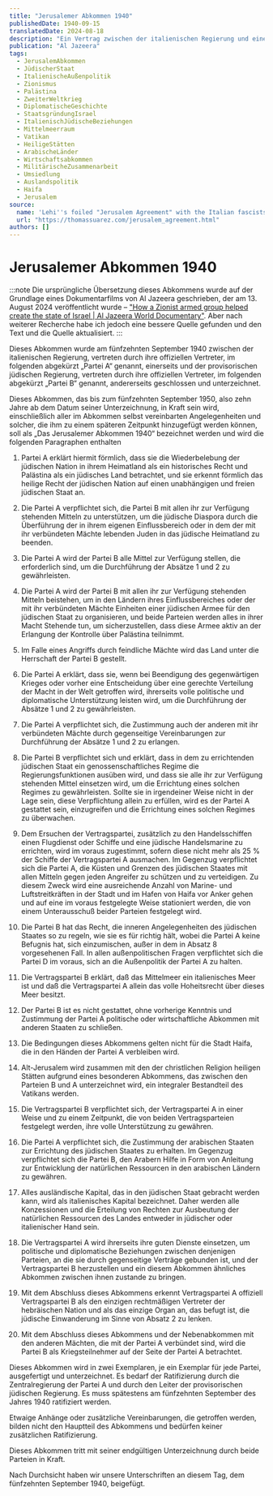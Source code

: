 ```yaml
---
title: "Jerusalemer Abkommen 1940"
publishedDate: 1940-09-15
translatedDate: 2024-08-18
description: "Ein Vertrag zwischen der italienischen Regierung und einer provisorischen jüdischen Regierung. Es sieht die Gründung eines jüdischen Staates in Palästina vor, mit italienischer Unterstützung bei der Umsiedlung von Juden und militärischer Hilfe. Im Gegenzug verspricht der jüdische Staat, sich in außenpolitischen Fragen an Italien zu orientieren und auf eine eigene Luftwaffe und Marine zu verzichten. Das Abkommen beinhaltet auch Regelungen zur Kontrolle Haifas durch Italien, zur Übergabe heiliger Stätten an den Vatikan und zur wirtschaftlichen Zusammenarbeit."
publication: "Al Jazeera"
tags:
  - JerusalemAbkommen
  - JüdischerStaat
  - ItalienischeAußenpolitik
  - Zionismus
  - Palästina
  - ZweiterWeltkrieg
  - DiplomatischeGeschichte
  - StaatsgründungIsrael
  - ItalienischJüdischeBeziehungen
  - Mittelmeerraum
  - Vatikan
  - HeiligeStätten
  - ArabischeLänder
  - Wirtschaftsabkommen
  - MilitärischeZusammenarbeit
  - Umsiedlung
  - Auslandspolitik
  - Haifa
  - Jerusalem
source:
  name: 'Lehi''s foiled "Jerusalem Agreement" with the Italian fascists (15 Sept 1940)'
  url: "https://thomassuarez.com/jerusalem_agreement.html"
authors: []
---
```


# Jerusalemer Abkommen 1940

:::note
Die ursprüngliche Übersetzung dieses Abkommens wurde auf der Grundlage eines Dokumentarfilms von Al Jazeera geschrieben, der am 13. August 2024 veröffentlicht wurde – ["How a Zionist armed group helped create the state of Israel | Al Jazeera World Documentary"](https://www.youtube.com/watch?v=Dxawt329m8U). Aber nach weiterer Recherche habe ich jedoch eine bessere Quelle gefunden und den Text und die Quelle aktualisiert.
:::

Dieses Abkommen wurde am fünfzehnten September 1940 zwischen der italienischen Regierung, vertreten durch ihre offiziellen Vertreter, im folgenden abgekürzt „Partei A“ genannt, einerseits und der provisorischen jüdischen Regierung, vertreten durch ihre offiziellen Vertreter, im folgenden abgekürzt „Partei B“ genannt, andererseits geschlossen und unterzeichnet.

Dieses Abkommen, das bis zum fünfzehnten September 1950, also zehn Jahre ab dem Datum seiner Unterzeichnung, in Kraft sein wird, einschließlich aller im Abkommen selbst vereinbarten Angelegenheiten und solcher, die ihm zu einem späteren Zeitpunkt hinzugefügt werden können, soll als „Das Jerusalemer Abkommen 1940“ bezeichnet werden und wird die folgenden Paragraphen enthalten

1. Partei A erklärt hiermit förmlich, dass sie die Wiederbelebung der jüdischen Nation in ihrem Heimatland als ein historisches Recht und Palästina als ein jüdisches Land betrachtet, und sie erkennt förmlich das heilige Recht der jüdischen Nation auf einen unabhängigen und freien jüdischen Staat an.

2. Die Partei A verpflichtet sich, die Partei B mit allen ihr zur Verfügung stehenden Mitteln zu unterstützen, um die jüdische Diaspora durch die Überführung der in ihrem eigenen Einflussbereich oder in dem der mit ihr verbündeten Mächte lebenden Juden in das jüdische Heimatland zu beenden.

3. Die Partei A wird der Partei B alle Mittel zur Verfügung stellen, die erforderlich sind, um die Durchführung der Absätze 1 und 2 zu gewährleisten.

4. Die Partei A wird der Partei B mit allen ihr zur Verfügung stehenden Mitteln beistehen, um in den Ländern ihres Einflussbereiches oder der mit ihr verbündeten Mächte Einheiten einer jüdischen Armee für den jüdischen Staat zu organisieren, und beide Parteien werden alles in ihrer Macht Stehende tun, um sicherzustellen, dass diese Armee aktiv an der Erlangung der Kontrolle über Palästina teilnimmt.

5. Im Falle eines Angriffs durch feindliche Mächte wird das Land unter die Herrschaft der Partei B gestellt.

6. Die Partei A erklärt, dass sie, wenn bei Beendigung des gegenwärtigen Krieges oder vorher eine Entscheidung über eine gerechte Verteilung der Macht in der Welt getroffen wird, ihrerseits volle politische und diplomatische Unterstützung leisten wird, um die Durchführung der Absätze 1 und 2 zu gewährleisten.

7. Die Partei A verpflichtet sich, die Zustimmung auch der anderen mit ihr verbündeten Mächte durch gegenseitige Vereinbarungen zur Durchführung der Absätze 1 und 2 zu erlangen.

8. Die Partei B verpflichtet sich und erklärt, dass in dem zu errichtenden jüdischen Staat ein genossenschaftliches Regime die Regierungsfunktionen ausüben wird, und dass sie alle ihr zur Verfügung stehenden Mittel einsetzen wird, um die Errichtung eines solchen Regimes zu gewährleisten. Sollte sie in irgendeiner Weise nicht in der Lage sein, diese Verpflichtung allein zu erfüllen, wird es der Partei A gestattet sein, einzugreifen und die Errichtung eines solchen Regimes zu überwachen.

9. Dem Ersuchen der Vertragspartei, zusätzlich zu den Handelsschiffen einen Flugdienst oder Schiffe und eine jüdische Handelsmarine zu errichten, wird im voraus zugestimmt, sofern diese nicht mehr als 25 % der Schiffe der Vertragspartei A ausmachen. Im Gegenzug verpflichtet sich die Partei A, die Küsten und Grenzen des jüdischen Staates mit allen Mitteln gegen jeden Angreifer zu schützen und zu verteidigen. Zu diesem Zweck wird eine ausreichende Anzahl von Marine- und Luftstreitkräften in der Stadt und im Hafen von Haifa vor Anker gehen und auf eine im voraus festgelegte Weise stationiert werden, die von einem Unterausschuß beider Parteien festgelegt wird.

10. Die Partei B hat das Recht, die inneren Angelegenheiten des jüdischen Staates so zu regeln, wie sie es für richtig hält, wobei die Partei A keine Befugnis hat, sich einzumischen, außer in dem in Absatz 8 vorgesehenen Fall. In allen außenpolitischen Fragen verpflichtet sich die Partei D im voraus, sich an die Außenpolitik der Partei A zu halten.

11. Die Vertragspartei B erklärt, daß das Mittelmeer ein italienisches Meer ist und daß die Vertragspartei A allein das volle Hoheitsrecht über dieses Meer besitzt.

12. Der Partei B ist es nicht gestattet, ohne vorherige Kenntnis und Zustimmung der Partei A politische oder wirtschaftliche Abkommen mit anderen Staaten zu schließen.

13. Die Bedingungen dieses Abkommens gelten nicht für die Stadt Haifa, die in den Händen der Partei A verbleiben wird.

14. Alt-Jerusalem wird zusammen mit den der christlichen Religion heiligen Stätten aufgrund eines besonderen Abkommens, das zwischen den Parteien B und A unterzeichnet wird, ein integraler Bestandteil des Vatikans werden.

15. Die Vertragspartei B verpflichtet sich, der Vertragspartei A in einer Weise und zu einem Zeitpunkt, die von beiden Vertragsparteien festgelegt werden, ihre volle Unterstützung zu gewähren.

16. Die Partei A verpflichtet sich, die Zustimmung der arabischen Staaten zur Errichtung des jüdischen Staates zu erhalten. Im Gegenzug verpflichtet sich die Partei B, den Arabern Hilfe in Form von Anleitung zur Entwicklung der natürlichen Ressourcen in den arabischen Ländern zu gewähren.

17. Alles ausländische Kapital, das in den jüdischen Staat gebracht werden kann, wird als italienisches Kapital bezeichnet. Daher werden alle Konzessionen und die Erteilung von Rechten zur Ausbeutung der natürlichen Ressourcen des Landes entweder in jüdischer oder italienischer Hand sein.

18. Die Vertragspartei A wird ihrerseits ihre guten Dienste einsetzen, um politische und diplomatische Beziehungen zwischen denjenigen Parteien, an die sie durch gegenseitige Verträge gebunden ist, und der Vertragspartei B herzustellen und ein diesem Abkommen ähnliches Abkommen zwischen ihnen zustande zu bringen.

19. Mit dem Abschluss dieses Abkommens erkennt Vertragspartei A offiziell Vertragspartei B als den einzigen rechtmäßigen Vertreter der hebräischen Nation und als das einzige Organ an, das befugt ist, die jüdische Einwanderung im Sinne von Absatz 2 zu lenken.

20. Mit dem Abschluss dieses Abkommens und der Nebenabkommen mit den anderen Mächten, die mit der Partei A verbündet sind, wird die Partei B als Kriegsteilnehmer auf der Seite der Partei A betrachtet.

Dieses Abkommen wird in zwei Exemplaren, je ein Exemplar für jede Partei, ausgefertigt und unterzeichnet. Es bedarf der Ratifizierung durch die Zentralregierung der Partei A und durch den Leiter der provisorischen jüdischen Regierung. Es muss spätestens am fünfzehnten September des Jahres 1940 ratifiziert werden.

Etwaige Anhänge oder zusätzliche Vereinbarungen, die getroffen werden, bilden nicht den Hauptteil des Abkommens und bedürfen keiner zusätzlichen Ratifizierung.

Dieses Abkommen tritt mit seiner endgültigen Unterzeichnung durch beide Parteien in Kraft.

Nach Durchsicht haben wir unsere Unterschriften an diesem Tag, dem fünfzehnten September 1940, beigefügt.
